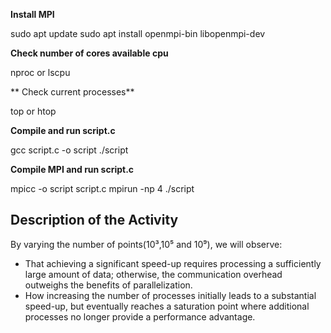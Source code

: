 **Install MPI**

sudo apt update
sudo apt install openmpi-bin libopenmpi-dev



**Check number of cores available cpu**

nproc or lscpu

** Check current processes**

top or htop


**Compile and run script.c**

gcc  script.c -o script
./script



**Compile MPI and run script.c**


mpicc -o script script.c
mpirun -np 4 ./script


## Description of the Activity

By varying the number of points(10³,10⁵ and 10⁹), we will observe:

- That achieving a significant speed-up requires processing a sufficiently large amount of data; otherwise, the communication overhead outweighs the benefits of parallelization.
- How increasing the number of processes initially leads to a substantial speed-up, but eventually reaches a saturation point where additional processes no longer provide a performance advantage.